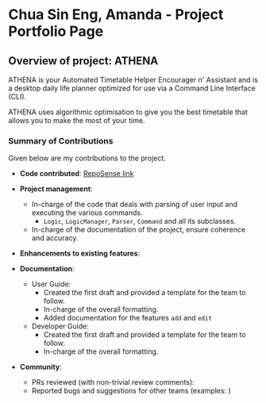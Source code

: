 # Chua Sin Eng, Amanda - Project Portfolio Page

## Overview of project: ATHENA

ATHENA is your Automated Timetable Helper Encourager n' Assistant and is a desktop daily life planner optimized for use via a Command Line Interface (CLI).

ATHENA uses algorithmic optimisation to give you the best timetable that allows you to make the most of your time.

### Summary of Contributions

Given below are my contributions to the project.

* **Code contributed**: [RepoSense link](https://nus-cs2113-ay2021s1.github.io/tp-dashboard/#breakdown=true&search=&sort=groupTitle&sortWithin=title&since=2020-09-27&timeframe=commit&mergegroup=&groupSelect=groupByRepos&checkedFileTypes=docs~functional-code~test-code~other&tabOpen=true&tabType=authorship&tabAuthor=amanda-chua&tabRepo=AY2021S1-CS2113T-W12-2%2Ftp%5Bmaster%5D&authorshipIsMergeGroup=false&authorshipFileTypes=docs~functional-code~test-code)

* **Project management**:
    * In-charge of the code that deals with parsing of user input and executing the various commands.
        * `Logic`, `LogicManager`, `Parser`, `Command` and all its subclasses.
    * In-charge of the documentation of the project, ensure coherence and accuracy.

* **Enhancements to existing features**:

* **Documentation**:
  * User Guide:
    * Created the first draft and provided a template for the team to follow. 
    * In-charge of the overall formatting.
    * Added documentation for the features `add` and `edit` 
  * Developer Guide:
    * Created the first draft and provided a template for the team to follow. 
    * In-charge of the overall formatting.
    
* **Community**:
  * PRs reviewed (with non-trivial review comments): 
  * Reported bugs and suggestions for other teams (examples: )